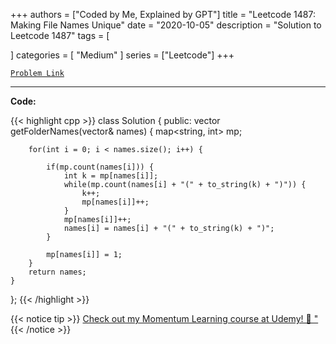 
+++
authors = ["Coded by Me, Explained by GPT"]
title = "Leetcode 1487: Making File Names Unique"
date = "2020-10-05"
description = "Solution to Leetcode 1487"
tags = [
    
]
categories = [
    "Medium"
]
series = ["Leetcode"]
+++



[`Problem Link`](https://leetcode.com/problems/making-file-names-unique/description/)

---

**Code:**

{{< highlight cpp >}}
class Solution {
public:
    vector<string> getFolderNames(vector<string>& names) {
        map<string, int> mp;
        
        for(int i = 0; i < names.size(); i++) {
            
            if(mp.count(names[i])) {
                int k = mp[names[i]];
                while(mp.count(names[i] + "(" + to_string(k) + ")")) {
                    k++;
                    mp[names[i]]++;
                }
                mp[names[i]]++;
                names[i] = names[i] + "(" + to_string(k) + ")";
            }

            mp[names[i]] = 1;
        }
        return names;
    }
};
{{< /highlight >}}



{{< notice tip >}}
[Check out my Momentum Learning course at Udemy! 🚀 "](https://www.udemy.com/course/blind-75-the-data-structures-and-algorithms-essentials/)
{{< /notice >}}

